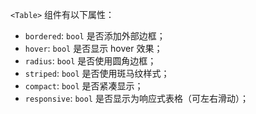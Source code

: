 `<Table>` 组件有以下属性：

- `bordered`: `bool` 是否添加外部边框；
- `hover`: `bool` 是否显示 hover 效果；
- `radius`: `bool` 是否使用圆角边框；
- `striped`: `bool` 是否使用斑马纹样式；
- `compact`: `bool` 是否紧凑显示；
- `responsive`: `bool` 是否显示为响应式表格（可左右滑动）；
